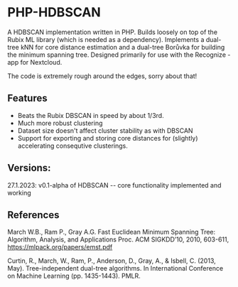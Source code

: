 # PHP-HDBSCAN

A HDBSCAN implementation written in PHP. Builds loosely on top of the Rubix ML library (which is needed as a dependency). Implements a dual-tree kNN for core distance estimation and a dual-tree Borůvka for building the minimum spanning tree. Designed primarily for use with the Recognize -app for Nextcloud. 

The code is extremely rough around the edges, sorry about that!

## Features
- Beats the Rubix DBSCAN in speed by about 1/3rd.
- Much more robust clustering
- Dataset size doesn't affect cluster stability as with DBSCAN
- Support for exporting and storing core distances for (slightly) accelerating consequtive clusterings.

## Versions:
27.1.2023: v0.1-alpha of HDBSCAN -- core functionality implemented and working

## References

March W.B., Ram P., Gray A.G.
Fast Euclidean Minimum Spanning Tree: Algorithm, Analysis, and Applications
Proc. ACM SIGKDD’10, 2010, 603-611, https://mlpack.org/papers/emst.pdf

Curtin, R., March, W., Ram, P., Anderson, D., Gray, A., & Isbell, C. (2013, May). 
Tree-independent dual-tree algorithms. 
In International Conference on Machine Learning (pp. 1435-1443). PMLR.



